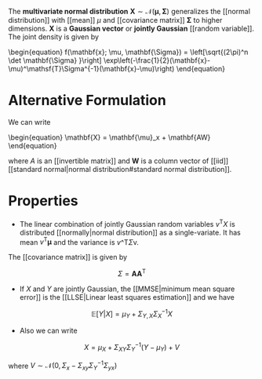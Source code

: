 The **multivariate normal distribution** $\mathbf{X} \sim \mathcal{N}(\mathbf{\mu}, \mathbf{\Sigma})$ generalizes the [[normal distribution]] with [[mean]] $\mu$ and [[covariance matrix]] $\mathbf{\Sigma}$ to higher dimensions. $\mathbf{X}$ is a **Gaussian vector** or **jointly Gaussian** [[random variable]]. The joint density is given by

\begin{equation}
f(\mathbf{x}; \mu, \mathbf{\Sigma}) = \left[\sqrt{(2\pi)^n \det \mathbf{\Sigma} }\right] \exp\left(-\frac{1}{2}(\mathbf{x}-\mu)\^\mathsf{T}\Sigma^{-1}(\mathbf{x}-\mu)\right)
\end{equation}

# Alternative Formulation

We can write

\begin{equation}
\mathbf{X} = \mathbf{\mu}_x + \mathbf{AW} 
\end{equation}

where $A$ is an [[invertible matrix]] and $\mathbf{W}$ is a column vector of [[iid]] [[standard normal|normal distribution#standard normal distribution]].

# Properties

* The linear combination of jointly Gaussian random variables $v^\mathsf{T}X$ is distributed [[normally|normal distribution]] as a single-variate. It has mean $v^\mathsf{T}\mathbf{\mu}$ and the variance is $v\^\mathsf{T}\Sigma\mathsf{v}$.

The [[covariance matrix]] is given by

$$
\Sigma = \mathbf{A}\mathbf{A}^\mathsf{T}
$$

* If $X$ and $Y$ are jointly Gaussian, the [[MMSE|minimum mean square error]] is the [[LLSE|Linear least squares estimation]] and we have

$$
\mathbb{E}[Y|X] = \mu_Y + \Sigma_{Y,X}\Sigma^{-1}_X X
$$

* Also we can write

$$
X = \mu_X + \Sigma_{XY}\Sigma_Y^{-1}(Y - \mu_Y) + V
$$

where $V\sim \mathcal{N}(0, \Sigma_x - \Sigma_{xy}\Sigma_Y^{-1}\Sigma_{yx})$